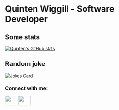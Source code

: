 
# Quinten Wiggill - Software Developer



## Some stats

[![Quinten's GitHub stats](https://github-readme-stats.vercel.app/api?username=QuintenWiggill&count_private=true&show_icons=true&theme=tokyonight)](https://github.com/anuraghazra/github-readme-stats)

## Random joke

![Jokes Card](https://readme-jokes.vercel.app/api?hideBorder&theme=cobalt&qColor=%23944bcc&aColor=%23bbdb51)

<h3 align="left">Connect with me:</h3>
<p align="left">
<a href="https://twitter.com/q_wiggill" target="blank"><img align="center" src="https://cdn.jsdelivr.net/npm/simple-icons@3.0.1/icons/twitter.svg" alt="" height="30" width="40" /></a>
<a href="https://www.linkedin.com/in/quinten-wiggill-66ab221ab/" target="blank"><img align="center" src="https://cdn.jsdelivr.net/npm/simple-icons@3.0.1/icons/linkedin.svg" alt="" height="30" width="40" /></a>
</p>
